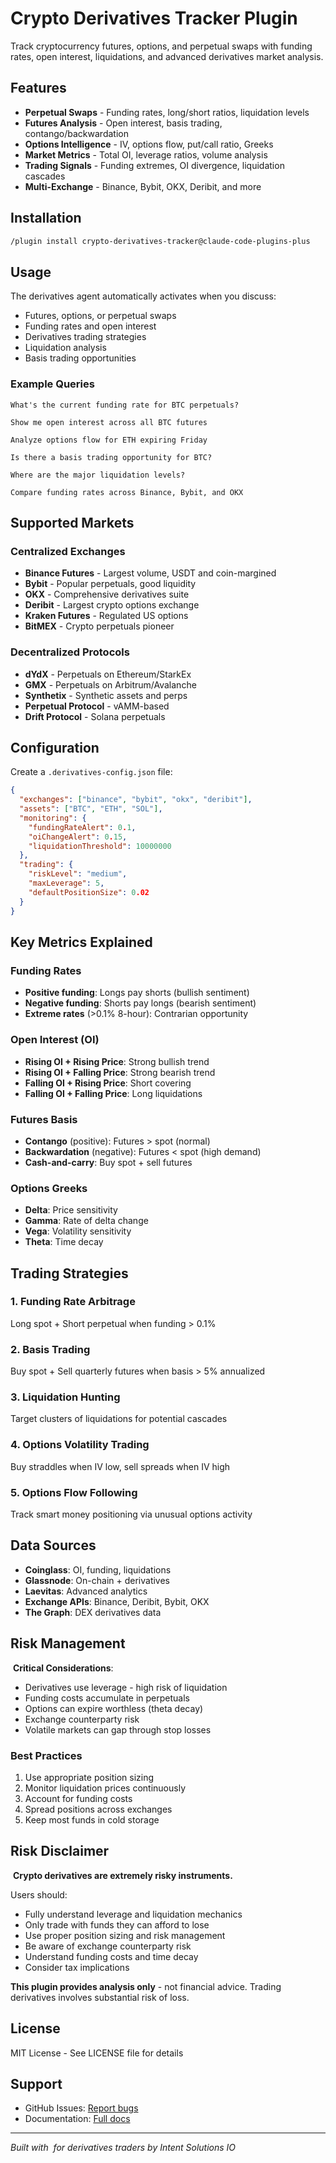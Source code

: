 # Crypto Derivatives Tracker Plugin

Track cryptocurrency futures, options, and perpetual swaps with funding rates, open interest, liquidations, and advanced derivatives market analysis.

## Features

- **Perpetual Swaps** - Funding rates, long/short ratios, liquidation levels
- **Futures Analysis** - Open interest, basis trading, contango/backwardation
- **Options Intelligence** - IV, options flow, put/call ratio, Greeks
- **Market Metrics** - Total OI, leverage ratios, volume analysis
- **Trading Signals** - Funding extremes, OI divergence, liquidation cascades
- **Multi-Exchange** - Binance, Bybit, OKX, Deribit, and more

## Installation

```bash
/plugin install crypto-derivatives-tracker@claude-code-plugins-plus
```

## Usage

The derivatives agent automatically activates when you discuss:
- Futures, options, or perpetual swaps
- Funding rates and open interest
- Derivatives trading strategies
- Liquidation analysis
- Basis trading opportunities

### Example Queries

```
What's the current funding rate for BTC perpetuals?

Show me open interest across all BTC futures

Analyze options flow for ETH expiring Friday

Is there a basis trading opportunity for BTC?

Where are the major liquidation levels?

Compare funding rates across Binance, Bybit, and OKX
```

## Supported Markets

### Centralized Exchanges
- **Binance Futures** - Largest volume, USDT and coin-margined
- **Bybit** - Popular perpetuals, good liquidity
- **OKX** - Comprehensive derivatives suite
- **Deribit** - Largest crypto options exchange
- **Kraken Futures** - Regulated US options
- **BitMEX** - Crypto perpetuals pioneer

### Decentralized Protocols
- **dYdX** - Perpetuals on Ethereum/StarkEx
- **GMX** - Perpetuals on Arbitrum/Avalanche
- **Synthetix** - Synthetic assets and perps
- **Perpetual Protocol** - vAMM-based
- **Drift Protocol** - Solana perpetuals

## Configuration

Create a `.derivatives-config.json` file:

```json
{
  "exchanges": ["binance", "bybit", "okx", "deribit"],
  "assets": ["BTC", "ETH", "SOL"],
  "monitoring": {
    "fundingRateAlert": 0.1,
    "oiChangeAlert": 0.15,
    "liquidationThreshold": 10000000
  },
  "trading": {
    "riskLevel": "medium",
    "maxLeverage": 5,
    "defaultPositionSize": 0.02
  }
}
```

## Key Metrics Explained

### Funding Rates
- **Positive funding**: Longs pay shorts (bullish sentiment)
- **Negative funding**: Shorts pay longs (bearish sentiment)
- **Extreme rates** (>0.1% 8-hour): Contrarian opportunity

### Open Interest (OI)
- **Rising OI + Rising Price**: Strong bullish trend
- **Rising OI + Falling Price**: Strong bearish trend
- **Falling OI + Rising Price**: Short covering
- **Falling OI + Falling Price**: Long liquidations

### Futures Basis
- **Contango** (positive): Futures > spot (normal)
- **Backwardation** (negative): Futures < spot (high demand)
- **Cash-and-carry**: Buy spot + sell futures

### Options Greeks
- **Delta**: Price sensitivity
- **Gamma**: Rate of delta change
- **Vega**: Volatility sensitivity
- **Theta**: Time decay

## Trading Strategies

### 1. Funding Rate Arbitrage
Long spot + Short perpetual when funding > 0.1%

### 2. Basis Trading
Buy spot + Sell quarterly futures when basis > 5% annualized

### 3. Liquidation Hunting
Target clusters of liquidations for potential cascades

### 4. Options Volatility Trading
Buy straddles when IV low, sell spreads when IV high

### 5. Options Flow Following
Track smart money positioning via unusual options activity

## Data Sources

- **Coinglass**: OI, funding, liquidations
- **Glassnode**: On-chain + derivatives
- **Laevitas**: Advanced analytics
- **Exchange APIs**: Binance, Deribit, Bybit, OKX
- **The Graph**: DEX derivatives data

## Risk Management

️ **Critical Considerations**:
- Derivatives use leverage - high risk of liquidation
- Funding costs accumulate in perpetuals
- Options can expire worthless (theta decay)
- Exchange counterparty risk
- Volatile markets can gap through stop losses

### Best Practices
1. Use appropriate position sizing
2. Monitor liquidation prices continuously
3. Account for funding costs
4. Spread positions across exchanges
5. Keep most funds in cold storage

## Risk Disclaimer

️ **Crypto derivatives are extremely risky instruments.**

Users should:
- Fully understand leverage and liquidation mechanics
- Only trade with funds they can afford to lose
- Use proper position sizing and risk management
- Be aware of exchange counterparty risk
- Understand funding costs and time decay
- Consider tax implications

**This plugin provides analysis only** - not financial advice. Trading derivatives involves substantial risk of loss.

## License

MIT License - See LICENSE file for details

## Support

- GitHub Issues: [Report bugs](https://github.com/AndroidNextdoor/stoked-automations/issues)
- Documentation: [Full docs](https://docs.claude-code-plugins.com)

---

*Built with ️ for derivatives traders by Intent Solutions IO*
